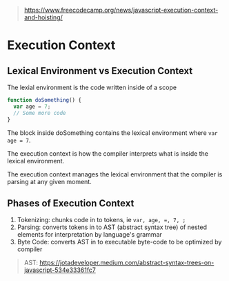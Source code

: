 > https://www.freecodecamp.org/news/javascript-execution-context-and-hoisting/

# Execution Context

## Lexical Environment vs Execution Context

The lexial environment is the code written inside of a scope

```js
function doSomething() {
  var age = 7;
  // Some more code
}
```

The block inside doSomething contains the lexical environment where `var age = 7`.

The execution context is how the compiler interprets what is inside the lexical environment.

The execution context manages the lexical environment that the compiler is parsing at any given moment.

## Phases of Execution Context

1. Tokenizing: chunks code in to tokens, ie `var, age, =, 7, ;`
2. Parsing: converts tokens in to AST (abstract syntax tree) of nested elements for interpretation by language's grammar
3. Byte Code: converts AST in to executable byte-code to be optimized by compiler

> AST: https://jotadeveloper.medium.com/abstract-syntax-trees-on-javascript-534e33361fc7
